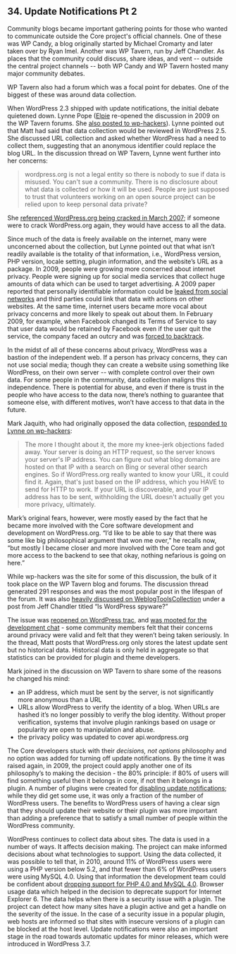 
## 34. Update Notifications Pt 2

Community blogs became important gathering points for those who wanted to communicate outside the Core project's official channels. One of these was WP Candy, a blog originally started by Michael Cromarty and later taken over by Ryan Imel. Another was WP Tavern, run by Jeff Chandler. As places that the community could discuss, share ideas, and vent -- outside the central project channels -- both WP Candy and WP Tavern hosted many major community debates. 

WP Tavern also had a forum which was a focal point for debates. One of the biggest of these was around data collection.

When WordPress 2.3 shipped with update notifications, the initial debate quietened down. Lynne Pope ([Elpie](https://profiles.wordpress.org/Elpie) re-opened the discussion in 2009 on the WP Tavern forums. She [also posted to wp-hackers](http://lists.wordpress.org/pipermail/wp-hackers/2009-December/029083.html)). Lynne pointed out that Matt had said that data collection would be reviewed in WordPress 2.5. She discussed URL collection and asked whether WordPress had a need to collect them, suggesting that an anonymous identifier could replace the blog URL. In the discussion thread on WP Tavern, Lynne went further into her concerns:

>  wordpress.org is not a legal entity so there is nobody to sue if data is misused. You can't sue a community. There is no disclosure about what data is collected or how it will be used. People are just supposed to trust that volunteers working on an open source project can be relied upon to keep personal data private?	

She [referenced WordPress.org being cracked in March 2007](http://wordpress.org/news/2007/03/upgrade-212/); if someone were to crack WordPress.org again, they would have access to all the data.	

Since much of the data is freely available on the internet, many were unconcerned about the collection, but Lynne pointed out that what isn’t readily available is the totality of that information, i.e.,  WordPress version, PHP version, locale setting, plugin information, and the website’s URL as a package. In 2009, people were growing more concerned about internet privacy. People were signing up for social media services that collect huge amounts of data which can be used to target advertising. A 2009 paper reported that personally identifiable information could be [leaked from social networks](http://conferences.sigcomm.org/sigcomm/2009/workshops/wosn/papers/p7.pdf) and third parties could link that data with actions on other websites. At the same time, internet users became more vocal about privacy concerns and more likely to speak out about them. In February 2009, for example, when Facebook changed its Terms of Service to say that user data would be retained by Facebook even if the user quit the service, the company faced an outcry and was [forced to backtrack](https://www.facebook.com/notes/facebook/update-on-terms/54746167130).

In the midst of all of these concerns about privacy, WordPress was a bastion of the independent web. If a person has privacy concerns, they can not use social media; though they can create a website using something like WordPress, on their own server -- with complete control over their own data. For some people in the community, data collection maligns this independence. There is potential for abuse, and even if there is trust in the people who have access to the data now, there’s nothing to guarantee that someone else, with different motives, won’t have access to that data in the future. 
	
Mark Jaquith, who had originally opposed the data collection, [responded to Lynne on wp-hackers](http://lists.wordpress.org/pipermail/wp-hackers/2009-December/029089.html):	

> The more I thought about it, the more my knee-jerk objections faded away. Your server is doing an HTTP request, so the server knows your server's IP address. You can figure out what blog domains are hosted on that IP with a search on Bing or several other search engines. So if WordPress.org really wanted to know your URL, it could find it. Again, that's just based on the IP address, which you HAVE to send for HTTP to work. If your URL is discoverable, and your IP address has to be sent, withholding the URL doesn't actually get you more privacy, ultimately.	

Mark’s original fears, however, were mostly eased by the fact that he became more involved with the Core software development and development on WordPress.org. “I’d like to be able to say that there was some like big philosophical argument that won me over,” he recalls now, “but mostly I became closer and more involved with the Core team and got more access to the backend to see that okay, nothing nefarious is going on here.” 

While wp-hackers was the site for some of this discussion, the bulk of it took place on the WP Tavern blog and forums. The discussion thread generated 291 responses and was the most popular post in the lifespan of the forum. It was also [heavily discussed on WeblogToolsCollection](http://weblogtoolscollection.com/archives/2009/12/10/is-wordpress-spyware/) under a post from Jeff Chandler titled “Is WordPress spyware?”	

The issue was [reopened on WordPress trac](https://core.trac.wordpress.org/ticket/5066#comment:23), and [was mooted for the development chat](http://make.wordpress.org/core/2009/12/10/suggest-agenda-items-for-dec-17th-dev-ch/#comment-1030) - some community members felt that their concerns around privacy were valid and felt that they weren’t being taken seriously. In the thread, Matt posts that WordPress.org only stores the latest update sent but no historical data. Historical data is only held in aggregate so that statistics can be provided for plugin and theme developers.	

Mark joined in the discussion on WP Tavern to share some of the reasons he changed his mind:	

- an IP address, which must be sent by the server, is not significantly more anonymous than a URL	
- URLs allow WordPress to verify the identity of a blog. When URLs are hashed it’s no longer possibly to verify the blog identity. Without proper verification, systems that involve plugin rankings based on usage or popularity are open to manipulation and abuse.	
- the privacy policy was updated to cover api.wordpress.org	

The Core developers stuck with their _decisions, not options_ philosophy and no option was added for turning off update notifications.  By the time it was raised again, in 2009, the project could apply another one of its philosophy’s to making the decision - the 80% principle: if 80% of users will find something useful then it belongs in core, if not then it belongs in a plugin. A number of plugins were created for [disabling update notifications](https://wordpress.org/plugins/search.php?q=core+update+notification); while they did get some use, it was only a fraction of the number of WordPress users. The benefits to WordPress users of having a clear sign that they should update their website or their plugin was more important than adding a preference that to satisfy a small number of people within the WordPress community.

WordPress continues to collect data about sites. The data is used in a number of ways. It affects decision making. The project can make informed decisions about what technologies to support. Using the data collected, it was possible to tell that, in 2010, around 11% of WordPress users were using a PHP version below 5.2, and that fewer than 6% of WordPress users were using MySQL 4.0. Using that information the development team could be confident about [dropping support for PHP 4.0 and MySQL 4.0](http://wordpress.org/news/2010/07/eol-for-php4-and-mysql4/). Browser usage data which helped in the decision to deprecate support for Internet Explorer 6. The data helps when there is a security issue with a plugin. The project can detect how many sites have a plugin active and get a handle on the severity of the issue. In the case of a security issue in a popular plugin, web hosts are informed so that sites with insecure versions of a plugin can be blocked at the host level. Update notifications were also an important stage in the road towards automatic updates for minor releases, which were introduced in WordPress 3.7.	
